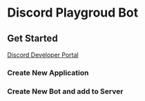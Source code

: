 # Discord Playgroud Bot

## Get Started

[Discord Developer Portal](https://discordapp.com/developers/applications)

### Create New Application

### Create New Bot and add to Server
